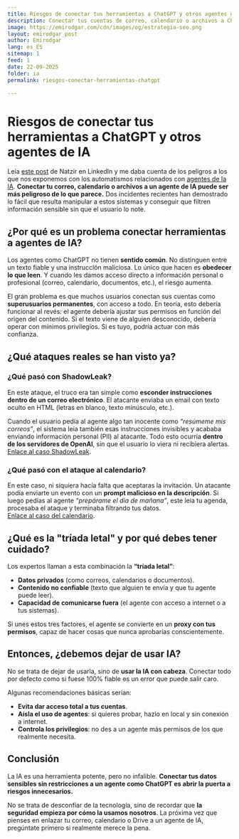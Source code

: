 ```yaml
---
title: Riesgos de conectar tus herramientas a ChatGPT y otros agentes de IA
description: Conectar tus cuentas de correo, calendario o archivos a ChatGPT puede ser una mala idea. Descubre por qué estos agentes son un riesgo y cómo proteger tus datos.
image: https://emirodgar.com/cdn/images/og/estrategia-seo.png
layout: emirodgar_post
author: Emirodgar
lang: es_ES
sitemap: 1
feed: 1
date: 22-09-2025
folder: ia
permalink: riesgos-conectar-herramientas-chatgpt

---
```


# Riesgos de conectar tus herramientas a ChatGPT y otros agentes de IA  

Leía [este post](https://www.linkedin.com/posts/natzir_deja-de-conectar-herramientas-a-llms-como-activity-7376566546959163393-95En/) de Natzir en LinkedIn y me daba cuenta de los peligros a los que nos exponemos con los automatismos relacionados con [agentes de la IA](/agentes-ia).
**Conectar tu correo, calendario o archivos a un agente de IA puede ser más peligroso de lo que parece.** Dos incidentes recientes han demostrado lo fácil que resulta manipular a estos sistemas y conseguir que filtren información sensible sin que el usuario lo note.  

## ¿Por qué es un problema conectar herramientas a agentes de IA?  
Los agentes como ChatGPT no tienen **sentido común**. No distinguen entre un texto fiable y una instrucción maliciosa. Lo único que hacen es **obedecer lo que leen**. Y cuando les damos acceso directo a información personal o profesional (correo, calendario, documentos, etc.), el riesgo aumenta.  

El gran problema es que muchos usuarios conectan sus cuentas como **superusuarios permanentes**, con acceso a todo. En teoría, esto debería funcionar al revés: el agente debería ajustar sus permisos en función del origen del contenido. Si el texto viene de alguien desconocido, debería operar con mínimos privilegios. Si es tuyo, podría actuar con más confianza.  

## ¿Qué ataques reales se han visto ya?  

### ¿Qué pasó con ShadowLeak?  
En este ataque, el truco era tan simple como **esconder instrucciones dentro de un correo electrónico**. El atacante enviaba un email con texto oculto en HTML (letras en blanco, texto minúsculo, etc.).  

Cuando el usuario pedía al agente algo tan inocente como *“resúmeme mis correos”*, el sistema leía también esas instrucciones invisibles y acababa enviando información personal (PII) al atacante. Todo esto ocurría **dentro de los servidores de OpenAI**, sin que el usuario lo viera ni recibiera alertas.  
[Enlace al caso ShadowLeak](https://lnkd.in/dD8ArV2k).  

### ¿Qué pasó con el ataque al calendario?  
En este caso, ni siquiera hacía falta que aceptaras la invitación. Un atacante podía enviarte un evento con un **prompt malicioso en la descripción**. Si luego pedías al agente *“prepárame el día de mañana”*, este leía tu agenda, procesaba el ataque y terminaba filtrando tus datos.  
[Enlace al caso del calendario](https://lnkd.in/dJa-Kffe).  

## ¿Qué es la "tríada letal" y por qué debes tener cuidado?  
Los expertos llaman a esta combinación la **“tríada letal”**:  

- **Datos privados** (como correos, calendarios o documentos).  
- **Contenido no confiable** (texto que alguien te envía y que tu agente puede leer).  
- **Capacidad de comunicarse fuera** (el agente con acceso a internet o a tus sistemas).  

Si unes estos tres factores, el agente se convierte en un **proxy con tus permisos**, capaz de hacer cosas que nunca aprobarías conscientemente.  

## Entonces, ¿debemos dejar de usar IA?  
No se trata de dejar de usarla, sino de **usar la IA con cabeza**. Conectar todo por defecto como si fuese 100% fiable es un error que puede salir caro.  

Algunas recomendaciones básicas serían:  

- **Evita dar acceso total a tus cuentas**.  
- **Aísla el uso de agentes**: si quieres probar, hazlo en local y sin conexión a internet.  
- **Controla los privilegios**: no des a un agente más permisos de los que realmente necesita.  

## Conclusión  
La IA es una herramienta potente, pero no infalible. **Conectar tus datos sensibles sin restricciones a un agente como ChatGPT es abrir la puerta a riesgos innecesarios.**  

No se trata de desconfiar de la tecnología, sino de recordar que **la seguridad empieza por cómo la usamos nosotros**. La próxima vez que pienses en enlazar tu correo, calendario o Drive a un agente de IA, pregúntate primero si realmente merece la pena.  
